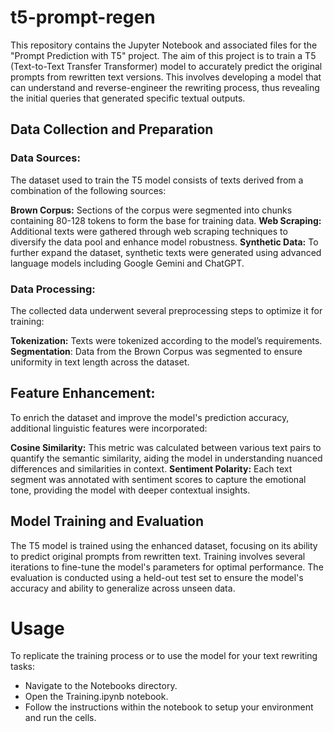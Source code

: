 # t5-prompt-regen

This repository contains the Jupyter Notebook and associated files for the "Prompt Prediction with T5" project. The aim of this project is to train a T5 (Text-to-Text Transfer Transformer) model to accurately predict the original prompts from rewritten text versions. This involves developing a model that can understand and reverse-engineer the rewriting process, thus revealing the initial queries that generated specific textual outputs.


## Data Collection and Preparation
### Data Sources:
The dataset used to train the T5 model consists of texts derived from a combination of the following sources:

**Brown Corpus:** Sections of the corpus were segmented into chunks containing 80-128 tokens to form the base for training data.
**Web Scraping:** Additional texts were gathered through web scraping techniques to diversify the data pool and enhance model robustness.
**Synthetic Data:** To further expand the dataset, synthetic texts were generated using advanced language models including Google Gemini and ChatGPT.

### Data Processing:

The collected data underwent several preprocessing steps to optimize it for training:

**Tokenization:** Texts were tokenized according to the model’s requirements.
**Segmentation**: Data from the Brown Corpus was segmented to ensure uniformity in text length across the dataset.

## Feature Enhancement:
To enrich the dataset and improve the model's prediction accuracy, additional linguistic features were incorporated:

**Cosine Similarity:** This metric was calculated between various text pairs to quantify the semantic similarity, aiding the model in understanding nuanced differences and similarities in context.
**Sentiment Polarity:** Each text segment was annotated with sentiment scores to capture the emotional tone, providing the model with deeper contextual insights.

## Model Training and Evaluation
The T5 model is trained using the enhanced dataset, focusing on its ability to predict original prompts from rewritten text. Training involves several iterations to fine-tune the model's parameters for optimal performance. The evaluation is conducted using a held-out test set to ensure the model's accuracy and ability to generalize across unseen data.

# Usage
To replicate the training process or to use the model for your text rewriting tasks:

- Navigate to the Notebooks directory.
- Open the Training.ipynb notebook.
- Follow the instructions within the notebook to setup your environment and run the cells.
